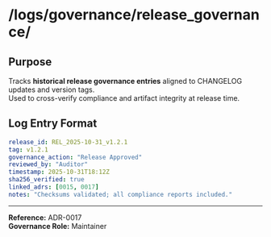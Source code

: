 # /logs/governance/release_governance/

## Purpose
Tracks **historical release governance entries** aligned to CHANGELOG updates and version tags.  
Used to cross-verify compliance and artifact integrity at release time.

## Log Entry Format
```yaml
release_id: REL_2025-10-31_v1.2.1
tag: v1.2.1
governance_action: "Release Approved"
reviewed_by: "Auditor"
timestamp: 2025-10-31T18:12Z
sha256_verified: true
linked_adrs: [0015, 0017]
notes: "Checksums validated; all compliance reports included."
```
---

**Reference:** ADR-0017  
**Governance Role:** Maintainer  
